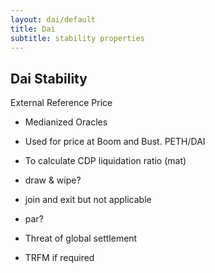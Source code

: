 ```yaml
---
layout: dai/default
title: Dai
subtitle: stability properties
---
```


## Dai Stability

External Reference Price

- Medianized Oracles

- Used for price at Boom and Bust. PETH/DAI
- To calculate CDP liquidation ratio (mat)
- draw & wipe?
- join and exit but not applicable
- par?

- Threat of global settlement
- TRFM if required
